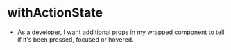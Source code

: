 # withActionState

- As a developer, I want additional props in my wrapped component to tell if it's been pressed, focused or hovered.
